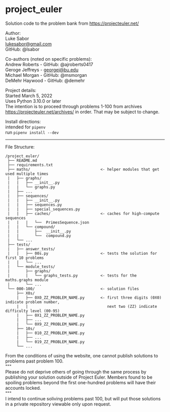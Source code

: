 # project_euler
Solution code to the problem bank from https://projecteuler.net/

Author:  
Luke Sabor  
lukesabor@gmail.com  
GitHub: @lsabor  

Co-authors (noted on specific problems):  
Andrew Roberts - GitHub: @ajroberts0417  
Geroge Jeffreys - georgej@bu.edu  
Michael Morgan - GitHub: @msmorgan  
DeMehr Haywood - GitHub: @demehr  

Project details:  
Started March 5, 2022  
Uses Python 3.10.0 or later  
The intention is to proceed through problems 1-100 from archives https://projecteuler.net/archives/ in order. That may be subject to change.  

Install directions:  
intended for `pipenv`  
run `pipenv install --dev`  

_______________________________________________________________

File Structure:  
```
/project_euler/
 ├── README.md  
 ├── requirements.txt  
 ├── maths/                               <- helper modules that get used multiple times  
 |   ├── graphs/  
 |   |   ├── __init__.py  
 |   |   └── graphs.py  
 |   ├── ...  
 |   ├── sequences/  
 |   |   ├── __init__.py  
 |   |   ├── sequences.py  
 |   |   ├── special_sequences.py  
 |   |   ├── caches/                      <- caches for high-compute sequences  
 |   |   |   └──  PrimesSequence.json  
 |   |   └── compound/  
 |   |       ├──  __init__.py  
 |   |       └──  compound.py  
 |   └── ...  
 ├── tests/   
 |   ├── answer_tests/  
 |   |   ├── 00s.py                       <- tests the solution for first 10 problems
 |   |   └── ...  
 |   └── module_tests/  
 |       ├── graphs/  
 |       |   └── graphs_tests.py          <- tests for the maths.graphs module
 |       └── ...  
 └── 000-100/                             <- solution files
     ├── X0s/  
     |   ├── 0X0_ZZ_PROBLEM_NAME.py       <- first three digits (0X0) indicate problem number, 
     |   |                                   next two (ZZ) indicate difficulty level (00-95)  
     |   ├── 0X1_ZZ_PROBLEM_NAME.py  
     |   ├── ...  
     |   └── 0X9_ZZ_PROBLEM_NAME.py  
     ├── 10s/  
     |   ├── 010_ZZ_PROBLEM_NAME.py  
     |   ├── ...  
     |   └── 019_ZZ_PROBLEM_NAME.py  
     └── ...  
```


From the conditions of using the website, one cannot publish solutions to problems past problem 100.  
"""  
Please do not deprive others of going through the same process by publishing your solution outside of Project Euler. Members found to be spoiling problems beyond the first one-hundred problems will have their accounts locked.  
"""  
I intend to continue soliving problems past 100, but will put those solutions in a private repository viewable only upon request.  

